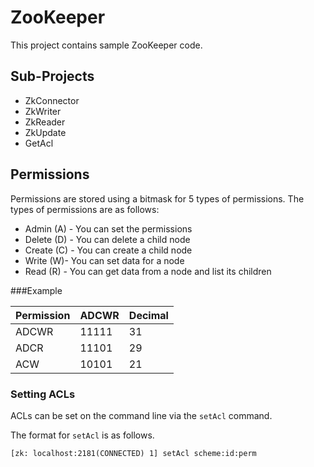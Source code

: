 # ZooKeeper
This project contains sample ZooKeeper code.

## Sub-Projects

<ul>
  <li>ZkConnector</li>
  <li>ZkWriter</li>
  <li>ZkReader</li>
  <li>ZkUpdate</li>
  <li>GetAcl</li>
</ul>

## Permissions

Permissions are stored using a bitmask for 5 types of permissions. The types of permissions are as follows:

<ul>
  <li>Admin (A) - You can set the permissions</li>
  <li>Delete (D) - You can delete a child node</li>
  <li>Create (C) - You can create a child node</li>
  <li>Write (W)- You can set data for a node</li>
  <li>Read (R) - You can get data from a node and list its children</li>
</ul>

###Example 

<table>
  <thead>
    <tr>
      <th>Permission</th>
      <th style="font-face:monospace">ADCWR</th>
      <th>Decimal</th>
    <tr>
  </thead>
  <tbody>
    <tr>
      <td>ADCWR</td>
      <td style="font-face:monospace">11111</td>
      <td>31</td>
    </tr>
    <tr>
      <td>ADCR</td>
      <td style="font-face:monospace">11101</td>
      <td>29</td>
    </tr>
    <tr>
      <td>ACW</td>
      <td style="font-face:monospace">10101</td>
      <td>21</td>
    </tr>
  </tbody>
</table>

### Setting ACLs

ACLs can be set on the command line via the `setAcl` command.

The format for `setAcl` is as follows.
```
[zk: localhost:2181(CONNECTED) 1] setAcl scheme:id:perm
```



